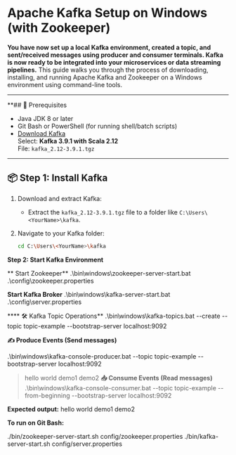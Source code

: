 # Apache Kafka Setup on Windows (with Zookeeper)
**You have now set up a local Kafka environment, created a topic, and sent/received messages using producer and consumer terminals. Kafka is now ready to be integrated into your microservices or data streaming pipelines.**
This guide walks you through the process of downloading, installing, and running Apache Kafka and Zookeeper on a Windows environment using command-line tools.

---

**## 🧰 Prerequisites
- Java JDK 8 or later
- Git Bash or PowerShell (for running shell/batch scripts)
- [Download Kafka](https://kafka.apache.org/downloads#)  
  Select: **Kafka 3.9.1 with Scala 2.12**  
  File: `kafka_2.12-3.9.1.tgz`

---

## 📦 Step 1: Install Kafka

1. Download and extract Kafka:
   - Extract the `kafka_2.12-3.9.1.tgz` file to a folder like `C:\Users\<YourName>\kafka`.

2. Navigate to your Kafka folder:
   ```bash
   cd C:\Users\<YourName>\kafka
**Step 2: Start Kafka Environment**

** Start Zookeeper**
.\bin\windows\zookeeper-server-start.bat .\config\zookeeper.properties

**Start Kafka Broker**
.\bin\windows\kafka-server-start.bat .\config\server.properties

**** 🛠️ Kafka Topic Operations**
.\bin\windows\kafka-topics.bat --create --topic topic-example --bootstrap-server localhost:9092

**✍️ Produce Events (Send messages)**

.\bin\windows\kafka-console-producer.bat --topic topic-example --bootstrap-server localhost:9092
>hello world
>demo1
>demo2
**📥 Consume Events (Read messages)**
.\bin\windows\kafka-console-consumer.bat --topic topic-example --from-beginning --bootstrap-server localhost:9092

**Expected output:**
hello world
demo1
demo2

**To run on Git Bash:**

./bin/zookeeper-server-start.sh config/zookeeper.properties
./bin/kafka-server-start.sh config/server.properties




